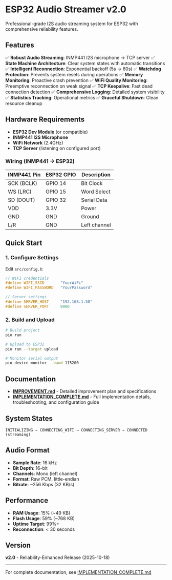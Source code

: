 # ESP32 Audio Streamer v2.0

Professional-grade I2S audio streaming system for ESP32 with comprehensive reliability features.

## Features

✅ **Robust Audio Streaming**: INMP441 I2S microphone → TCP server
✅ **State Machine Architecture**: Clear system states with automatic transitions
✅ **Intelligent Reconnection**: Exponential backoff (5s → 60s)
✅ **Watchdog Protection**: Prevents system resets during operations
✅ **Memory Monitoring**: Proactive crash prevention
✅ **WiFi Quality Monitoring**: Preemptive reconnection on weak signal
✅ **TCP Keepalive**: Fast dead connection detection
✅ **Comprehensive Logging**: Detailed system visibility
✅ **Statistics Tracking**: Operational metrics
✅ **Graceful Shutdown**: Clean resource cleanup

## Hardware Requirements

- **ESP32 Dev Module** (or compatible)
- **INMP441 I2S Microphone**
- **WiFi Network** (2.4GHz)
- **TCP Server** (listening on configured port)

### Wiring (INMP441 → ESP32)

| INMP441 Pin | ESP32 GPIO | Description |
|-------------|------------|-------------|
| SCK (BCLK)  | GPIO 14    | Bit Clock |
| WS (LRC)    | GPIO 15    | Word Select |
| SD (DOUT)   | GPIO 32    | Serial Data |
| VDD         | 3.3V       | Power |
| GND         | GND        | Ground |
| L/R         | GND        | Left channel |

## Quick Start

### 1. Configure Settings

Edit `src/config.h`:

```cpp
// WiFi credentials
#define WIFI_SSID       "YourWiFi"
#define WIFI_PASSWORD   "YourPassword"

// Server settings
#define SERVER_HOST     "192.168.1.50"
#define SERVER_PORT     9000
```

### 2. Build and Upload

```bash
# Build project
pio run

# Upload to ESP32
pio run --target upload

# Monitor serial output
pio device monitor --baud 115200
```

## Documentation

- **[IMPROVEMENT.md](./IMPROVEMENT.md)** - Detailed improvement plan and specifications
- **[IMPLEMENTATION_COMPLETE.md](./IMPLEMENTATION_COMPLETE.md)** - Full implementation details, troubleshooting, and configuration guide

## System States

```
INITIALIZING → CONNECTING_WIFI → CONNECTING_SERVER → CONNECTED (streaming)
```

## Audio Format

- **Sample Rate**: 16 kHz
- **Bit Depth**: 16-bit
- **Channels**: Mono (left channel)
- **Format**: Raw PCM, little-endian
- **Bitrate**: ~256 Kbps (32 KB/s)

## Performance

- **RAM Usage**: 15% (~49 KB)
- **Flash Usage**: 59% (~768 KB)
- **Uptime Target**: 99%+
- **Reconnection**: < 30 seconds

## Version

**v2.0** - Reliability-Enhanced Release (2025-10-18)

---

For complete documentation, see [IMPLEMENTATION_COMPLETE.md](./IMPLEMENTATION_COMPLETE.md)
